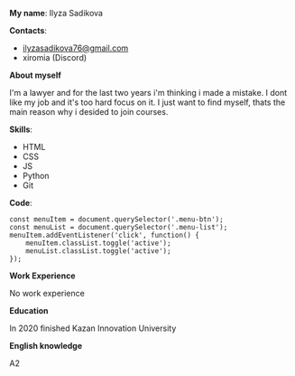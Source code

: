 **My name**: Ilyza Sadikova

**Contacts**: 
* ilyzasadikova76@gmail.com
* xiromia (Discord)

**About myself**

I'm a lawyer and for the last two years i'm thinking i made a mistake. I dont like my job and it's too hard focus on it. I just want to find myself, thats the main reason why i desided to join courses. 

**Skills**: 
* HTML
* CSS
* JS
* Python
* Git

**Code**: 
```
const menuItem = document.querySelector('.menu-btn');
const menuList = document.querySelector('.menu-list');
menuItem.addEventListener('click', function() {
    menuItem.classList.toggle('active');
    menuList.classList.toggle('active');
});

```
**Work Experience**

No work experience

**Education**

In 2020 finished Kazan Innovation University

**English knowledge**

A2